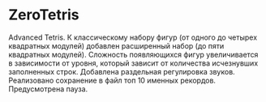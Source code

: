 # ZeroTetris
 Advanced Tetris.
 К классическому набору фигур (от одного до четырех квадратных модулей) добавлен расширенный набор (до пяти квадратных модулей).
 Сложность появляющихся фигур увеличивается в зависимости от уровня, который зависит от количества исчезнувших заполненных строк.
 Добавлена раздельная регулировка звуков.
 Реализовано сохранение в файл топ 10 именных рекордов.
 Предусмотрена пауза.
 
